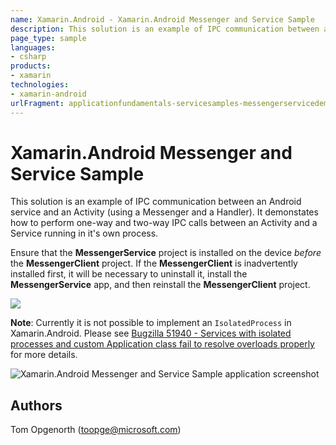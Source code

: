 ```yaml
---
name: Xamarin.Android - Xamarin.Android Messenger and Service Sample
description: This solution is an example of IPC communication between an Android service and an Activity (using a Messenger and a Handler). It demonstates how...
page_type: sample
languages:
- csharp
products:
- xamarin
technologies:
- xamarin-android
urlFragment: applicationfundamentals-servicesamples-messengerservicedemo
---
```

# Xamarin.Android Messenger and Service Sample

This solution is an example of IPC communication between an Android service and an Activity (using a Messenger and a Handler). It demonstates how to perform one-way and two-way IPC calls between an Activity and a Service running in it's own process.

Ensure that the **MessengerService** project is installed on the device _before_ the **MessengerClient** project. If the **MessengerClient** is inadvertently installed first, it will be necessary to uninstall it, install the **MessengerService** app, and then reinstall the **MessengerClient** project.

![](./Screenshots/service-messenger-activity.png)

**Note**: Currently it is not possible to implement an `IsolatedProcess` in Xamarin.Android. Please see [Bugzilla 51940 -  Services with isolated processes and custom Application class fail to resolve overloads properly](https://bugzilla.xamarin.com/show_bug.cgi?id=51940) for more details.


![Xamarin.Android Messenger and Service Sample application screenshot](Screenshots/service-messenger-activity.png "Xamarin.Android Messenger and Service Sample application screenshot")

## Authors

Tom Opgenorth (toopge@microsoft.com)
